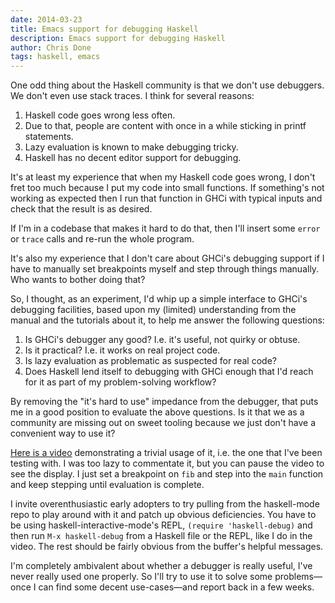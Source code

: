 ```yaml
---
date: 2014-03-23
title: Emacs support for debugging Haskell
description: Emacs support for debugging Haskell
author: Chris Done
tags: haskell, emacs
---
```


One odd thing about the Haskell community is that we don't use
debuggers. We don't even use stack traces. I think for several
reasons:

1. Haskell code goes wrong less often.
2. Due to that, people are content with once in a while sticking in
   printf statements.
3. Lazy evaluation is known to make debugging tricky.
4. Haskell has no decent editor support for debugging.

It's at least my experience that when my Haskell code goes wrong, I
don't fret too much because I put my code into small functions. If
something's not working as expected then I run that function in GHCi
with typical inputs and check that the result is as desired.

If I'm in a codebase that makes it hard to do that, then I'll insert
some `error` or `trace` calls and re-run the whole program.

It's also my experience that I don't care about GHCi's debugging
support if I have to manually set breakpoints myself and step through
things manually. Who wants to bother doing that?

So, I thought, as an experiment, I'd whip up a simple interface to
GHCi's debugging facilities, based upon my (limited) understanding
from the manual and the tutorials about it, to help me answer the
following questions:

1. Is GHCi's debugger any good? I.e. it's useful, not quirky or obtuse.
2. Is it practical? I.e. it works on real project code.
3. Is lazy evaluation as problematic as suspected for real code?
4. Does Haskell lend itself to debugging with GHCi enough that I'd
   reach for it as part of my problem-solving workflow?

By removing the "it's hard to use" impedance from the debugger, that
puts me in a good position to evaluate the above questions. Is it that
we as a community are missing out on sweet tooling because we just
don't have a convenient way to use it?

[Here is a video](https://www.youtube.com/watch?v=ugWDkA6yReY)
demonstrating a trivial usage of it, i.e. the one that I've been
testing with. I was too lazy to commentate it, but you can pause the
video to see the display. I just set a breakpoint on `fib` and step
into the `main` function and keep stepping until evaluation is
complete.

I invite overenthusiastic early adopters to try pulling from the
haskell-mode repo to play around with it and patch up obvious
deficiencies. You have to be using haskell-interactive-mode's REPL,
`(require 'haskell-debug)` and then run `M-x haskell-debug` from a
Haskell file or the REPL, like I do in the video. The rest should be
fairly obvious from the buffer's helpful messages.

I'm completely ambivalent about whether a debugger is really useful,
I've never really used one properly. So I'll try to use it to solve
some problems—once I can find some decent use-cases—and report back
in a few weeks.
